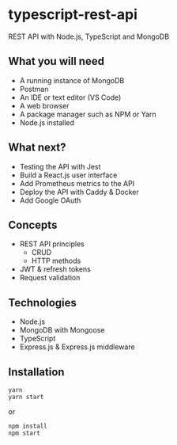 # typescript-rest-api

REST API with Node.js, TypeScript and MongoDB

## What you will need

- A running instance of MongoDB
- Postman
- An IDE or text editor (VS Code)
- A web browser
- A package manager such as NPM or Yarn
- Node.js installed

## What next?

- Testing the API with Jest
- Build a React.js user interface
- Add Prometheus metrics to the API
- Deploy the API with Caddy & Docker
- Add Google OAuth

## Concepts

- REST API principles
  - CRUD
  - HTTP methods
- JWT & refresh tokens
- Request validation

## Technologies

- Node.js
- MongoDB with Mongoose
- TypeScript
- Express.js & Express.js middleware

## Installation

```
yarn
yarn start
```

or

```
npm install
npm start
```

